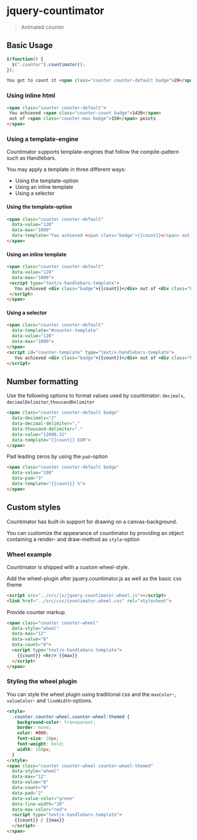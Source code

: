 jquery-countimator
==================

> Animated counter

Basic Usage
-----------

```js
$(function() {
  $(".counter").countimator();
});
```

```html
You got to count it <span class="counter counter-default badge">20</span> times
```

### Using inline html
```html
<span class="counter counter-default">
 You achieved <span class="counter-count badge">1430</span>
 out of <span class="counter-max badge">150</span> points
</span>
```

### Using a template-engine
Countimator supports template-engines that follow the compile-pattern such as Handlebars.

You may apply a template in three different ways:

* Using the template-option
* Using an inline template
* Using a selector

#### Using the template-option
```html
<span class="counter counter-default" 
  data-value="120" 
  data-max="1000" 
  data-template="You achieved <span class='badge'>{{count}}</span> out of <span class='badge'>{{max}}</span> points.">
</span>
```

#### Using an inline template
```html
<span class="counter counter-default" 
  data-value="120" 
  data-max="1000">
 <script type="text/x-handlebars-template">
   You achieved <div class="badge">{{count}}</div> out of <div class="badge">{{max}}</div> points.
 </script>
</span>
```

#### Using a selector
```html
<span class="counter counter-default" 
  data-template="#counter-template" 
  data-value="120" 
  data-max="1000">
</span>
<script id="counter-template" type="text/x-handlebars-template">
   You achieved <div class="badge">{{count}}</div> out of <div class="badge">{{max}}</div> points.
</script>
```

Number formatting
-----------------
Use the following options to format values used by countimator: `decimals`, `decimalDelimiter`,`thousandDelimiter`
```html
<span class="counter counter-default badge" 
  data-decimals="2" 
  data-decimal-delimiter="," 
  data-thousand-delimiter="." 
  data-value="12000.32" 
  data-template="{{count}} EUR">
</span>
```
Pad leading zeros by using the `pad`-option

```html
<span class="counter counter-default badge" 
  data-value="100" 
  data-pad="3" 
  data-template="{{count}} %">
</span>
```

Custom styles
-------------

Countimator has built-in support for drawing on a canvas-background.

You can customize the appearance of countimator by providing an object containing a render- and draw-method as `style`-option

### Wheel example

Countimator is shipped with a custom wheel-style.

Add the wheel-plugin after jquery.countimator.js as well as the basic css theme 
```html
<script src="../src/js/jquery.countimator.wheel.js"></script>
<link href="../src/css/countimator.wheel.css" rel="stylesheet">
```
Provide counter markup 
```html
<span class="counter counter-wheel" 
  data-style="wheel" 
  data-max="12" 
  data-value="8" 
  data-count="0">
  <script type="text/x-handlebars-template">
    {{count}} <hr/> {{max}}
  </script>
</span>
```

### Styling the wheel plugin
You can style the wheel plugin using traditional css and the <code>maxColor</code>-, <code>valueColor</code>- and <code>lineWidth</code>-options.
```html
<style>
  .counter.counter-wheel.counter-wheel-themed {
    background-color: transparent;
    border: none;
    color: #000;
    font-size: 20px;
    font-weight: bold;
    width: 150px;
  }
</style>
<span class="counter counter-wheel counter-wheel-themed" 
  data-style="wheel" 
  data-max="12" 
  data-value="8" 
  data-count="0" 
  data-pad="2" 
  data-value-color="green" 
  data-line-width="30" 
  data-max-color="red">
  <script type="text/x-handlebars-template">
   {{count}} / {{max}}
  </script>
</span>
```

